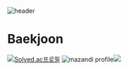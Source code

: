 ![header](https://capsule-render.vercel.app/api?type=waving&color=auto&height=300&section=header&text=SongMin_Han&fontSize=90)

# Baekjoon
[![Solved.ac프로필](http://mazassumnida.wtf/api/v2/generate_badge?boj=thdals7799)](https://solved.ac/thdals7799)
![mazandi profile](http://mazandi.herokuapp.com/api?handle={thdals7799}&theme=warm)<img src="http://mazandi.herokuapp.com/api?handle={thdals7799}&theme=warm"/>
